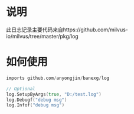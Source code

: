 # 说明
此日志记录主要代码来自https://github.com/milvus-io/milvus/tree/master/pkg/log

# 如何使用
```go
imports github.com/anyongjin/banexg/log

// Optional
log.SetupByArgs(true, "D:/test.log")
log.Debugf("debug msg")
log.Infof("debug msg")
```